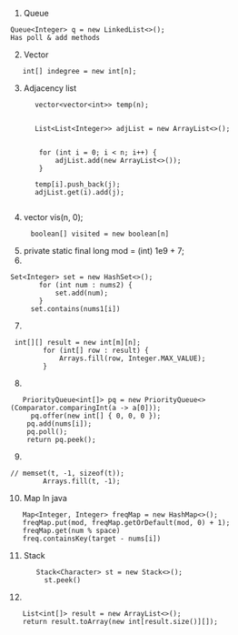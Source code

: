 

1. Queue 
```
Queue<Integer> q = new LinkedList<>();
Has poll & add methods
```
2. Vector
```
   int[] indegree = new int[n];
```
3. Adjacency list
 ```
       vector<vector<int>> temp(n);  

      
       List<List<Integer>> adjList = new ArrayList<>();


        for (int i = 0; i < n; i++) {
            adjList.add(new ArrayList<>());
        }

       temp[i].push_back(j);
       adjList.get(i).add(j);


```
4. vector<int> vis(n, 0);
```
     boolean[] visited = new boolean[n]
```
5.   private static final long mod = (int) 1e9 + 7;
6.  
 ```
Set<Integer> set = new HashSet<>();
        for (int num : nums2) {
            set.add(num);
        }
      set.contains(nums1[i])
```
7.
```
 int[][] result = new int[m][n];
        for (int[] row : result) {
            Arrays.fill(row, Integer.MAX_VALUE);
        }
```
8.
```
   PriorityQueue<int[]> pq = new PriorityQueue<>(Comparator.comparingInt(a -> a[0]));
     pq.offer(new int[] { 0, 0, 0 });
    pq.add(nums[i]);
    pq.poll();
    return pq.peek();

```
9.
```
// memset(t, -1, sizeof(t));
        Arrays.fill(t, -1);
```
10. Map In java
   ```
      Map<Integer, Integer> freqMap = new HashMap<>();
      freqMap.put(mod, freqMap.getOrDefault(mod, 0) + 1);
      freqMap.get(num % space)
      freq.containsKey(target - nums[i]) 
   ```
11. Stack
    ```
       Stack<Character> st = new Stack<>();
         st.peek()
    ```
12. 
  ``` 
     List<int[]> result = new ArrayList<>();
     return result.toArray(new int[result.size()][]);
  ```
